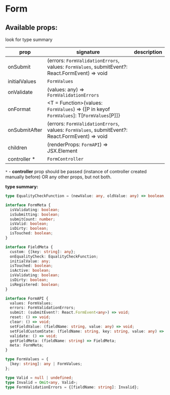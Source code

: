 # Form

## Available props:
<p class="category">look for type summary</p>

| prop          | signature | description |
| ------------- | --- | --- |
| onSubmit      | (errors: `FormValidationErrors`, values: `FormValues`, submitEvent?: React.FormEvent<any>) => void |
| initialValues | `FormValues` |
| onValidate    | (values: any) => `FormValidationErrors` |
| onFormat      | <T = Function>(values: `FormValues`) =>  {[P in keyof `FormValues`]: T[`FormValues`[P]]} |
| onSubmitAfter | (errors: `FormValidationErrors`, values: `FormValues`, submitEvent?: React.FormEvent<any>) => void |
| children      | (renderProps: `FormAPI`) => JSX.Element |
| controller * | `FormController`|


`*` - **controller** prop should be passed (instance of controller created manually before) OR any other props, but not both.


**type summary:**

```typescript
type EqualityCheckFunction = (newValue: any, oldValue: any) => boolean;

interface FormMeta {
  isValidating: boolean;
  isSubmitting: boolean;
  submitCount: number;
  isValid: boolean;
  isDirty: boolean;
  isTouched: boolean;
}

interface FieldMeta {
  custom: {[key: string]: any};
  onEqualityCheck: EqualityCheckFunction;
  initialValue: any;
  isTouched: boolean;
  isActive: boolean;
  isValidating: boolean;
  isDirty: boolean;
  isRegistered: boolean;
}

interface FormAPI {
  values: FormValues;
  errors: FormValidationErrors;
  submit: (submitEvent?: React.FormEvent<any>) => void;
  reset: () => void;
  clear: () => void;
  setFieldValue: (fieldName: string, value: any) => void;
  setFieldCustomState: (fieldName: string, key: string, value: any) => void;
  validate: () => void;
  getFieldMeta: (fieldName: string) => FieldMeta;
  meta: FormMeta;
}

type FormValues = {
  [key: string]: any | FormValues;
};

type Valid = null | undefined;
type Invalid = Omit<any, Valid>;
type FormValidationErrors = {[fieldName: string]: Invalid};
```
